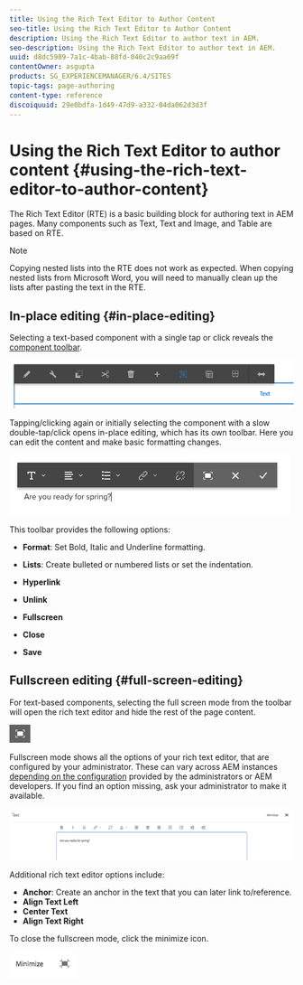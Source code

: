 ```yaml
---
title: Using the Rich Text Editor to Author Content
seo-title: Using the Rich Text Editor to Author Content
description: Using the Rich Text Editor to author text in AEM.
seo-description: Using the Rich Text Editor to author text in AEM.
uuid: d8dc5989-7a1c-4bab-88fd-040c2c9aa69f
contentOwner: asgupta
products: SG_EXPERIENCEMANAGER/6.4/SITES
topic-tags: page-authoring
content-type: reference
discoiquuid: 29e0bdfa-1d49-47d9-a332-04da062d3d3f
---
```


# Using the Rich Text Editor to author content {#using-the-rich-text-editor-to-author-content}

The Rich Text Editor (RTE) is a basic building block for authoring text in AEM pages. Many components such as Text, Text and Image, and Table are based on RTE.

>[!NOTE]
>
>Copying nested lists into the RTE does not work as expected. When copying nested lists from Microsoft Word, you will need to manually clean up the lists after pasting the text in the RTE.

## In-place editing {#in-place-editing}

Selecting a text-based component with a single tap or click reveals the [component toolbar](../sites-authoring/editing-content.md#edit-configure-copy-cut-delete-paste).

![screen_shot_2018-03-21at163054](assets/screen_shot_2018-03-21at163054.png)

Tapping/clicking again or initially selecting the component with a slow double-tap/click opens in-place editing, which has its own toolbar. Here you can edit the content and make basic formatting changes.

![screen_shot_2018-03-21at163214](assets/screen_shot_2018-03-21at163214.png)

This toolbar provides the following options:

* **Format**: Set Bold, Italic and Underline formatting.

* **Lists**: Create bulleted or numbered lists or set the indentation.

* **Hyperlink**

* **Unlink**

* **Fullscreen**

* **Close**

* **Save**

## Fullscreen editing {#full-screen-editing}

For text-based components, selecting the full screen mode from the toolbar will open the rich text editor and hide the rest of the page content.

![](do-not-localize/screen_shot_2018-03-21at163236.png)

Fullscreen mode shows all the options of your rich text editor, that are configured by your administrator. These can vary across AEM instances [depending on the configuration](../sites-administering/rich-text-editor.md) provided by the administrators or AEM developers. If you find an option missing, ask your administrator to make it available.

![screen_shot_2018-03-21at163248](assets/screen_shot_2018-03-21at163248.png)

Additional rich text editor options include:

* **Anchor**: Create an anchor in the text that you can later link to/reference.
* **Align Text Left**
* **Center Text**
* **Align Text Right**

To close the fullscreen mode, click the minimize icon.

![screen_shot_2018-03-21at163323](assets/screen_shot_2018-03-21at163323.png)
